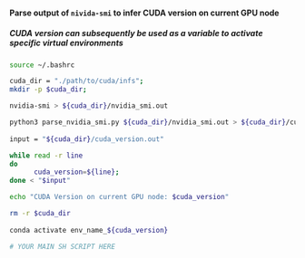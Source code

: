 #### Parse output of `nivida-smi` to infer CUDA version on current GPU node
##### CUDA version can subsequently be used as a variable to activate specific virtual environments


```bash
source ~/.bashrc

cuda_dir = "./path/to/cuda/infs";
mkdir -p $cuda_dir;

nvidia-smi > ${cuda_dir}/nvidia_smi.out

python3 parse_nvidia_smi.py ${cuda_dir}/nvidia_smi.out > ${cuda_dir}/cuda_version.out
 
input = "${cuda_dir}/cuda_version.out"

while read -r line
do
      cuda_version=${line};
done < "$input"

echo "CUDA Version on current GPU node: $cuda_version"

rm -r $cuda_dir
 
conda activate env_name_${cuda_version}

# YOUR MAIN SH SCRIPT HERE
```

